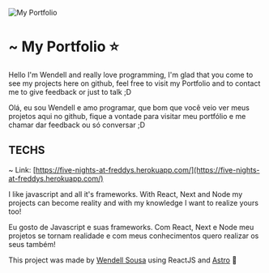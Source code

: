 ![My Portfolio](portfolio.gif)

# ~ My Portfolio ⭐

Hello I'm Wendell and really love programming, I'm glad that you come to see my projects here on github, feel free to visit my Portfolio and to contact me to give feedback or just to talk ;D

Olá, eu sou Wendell e amo programar, que bom que você veio ver meus projetos aqui no github, fique a vontade para visitar meu portfólio e me chamar dar feedback ou só conversar ;D

## TECHS
~ Link: [https://five-nights-at-freddys.herokuapp.com/](https://five-nights-at-freddys.herokuapp.com/)

I like javascript and all it's frameworks. With React, Next and Node my projects can become reality and with my knowledge I want to realize yours too!

Eu gosto de Javascript e suas frameworks. Com React, Next e Node meu projetos se tornam realidade e com meus conhecimentos quero realizar os seus também!

This project was made by [Wendell Sousa](https://github.com/wellsousaaa/) using ReactJS and [Astro](https://astro.build/) 🚀 



